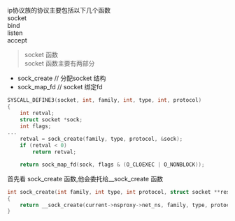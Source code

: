 ip协议族的协议主要包括以下几个函数  
socket  
bind  
listen  
accept  

> socket 函数  
socket 函数主要有两部分  
- sock_create    // 分配socket 结构
- sock_map_fd    // socket 绑定fd
```c
SYSCALL_DEFINE3(socket, int, family, int, type, int, protocol)
{
	int retval;
	struct socket *sock;
	int flags;
...
	retval = sock_create(family, type, protocol, &sock);
	if (retval < 0)
		return retval;

	return sock_map_fd(sock, flags & (O_CLOEXEC | O_NONBLOCK));
```

首先看 sock_create 函数,他会委托给__sock_create 函数
```c
int sock_create(int family, int type, int protocol, struct socket **res)
{
	return __sock_create(current->nsproxy->net_ns, family, type, protocol, res, 0);
}
```
